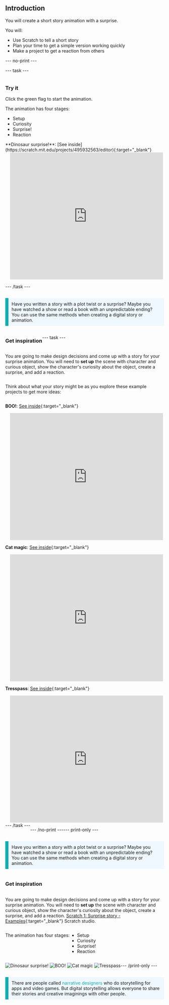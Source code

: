 ## Introduction

You will create a short story animation with a surprise.

You will:

+ Use Scratch to tell a short story
+ Plan your time to get a simple version working quickly
+ Make a project to get a reaction from others

--- no-print ---

--- task ---

<div style="display: flex; flex-wrap: wrap">
<div style="flex-basis: 200px; flex-grow: 1">  

### Try it 

Click the green flag to start the animation.

The animation has four stages:
+ Setup
+ Curiosity
+ Surprise!
+ Reaction


</div>
<div>
**Dinosaur surprise!**: [See inside](https://scratch.mit.edu/projects/495932563/editor){:target="_blank"}
<div class="scratch-preview" style="margin-left: 15px;">
  <iframe allowtransparency="true" width="485" height="402" src="https://scratch.mit.edu/projects/embed/495932563/?autostart=false" frameborder="0"></iframe>
</div>

</div>

--- /task ---

<p style="border-left: solid; border-width:10px; border-color: #0faeb0; background-color: aliceblue; padding: 10px;">
Have you written a story with a plot twist or a surprise? Maybe you have watched a show or read a book with an unpredictable ending? You can use the same methods when creating a digital story or animation. 
</p>

### Get inspiration 

--- task ---

You are going to make design decisions and come up with a story for your surprise animation.  You will need to **set up** the scene with character and curious object, show the character's curiosity about the object, create a surprise, and add a reaction. 

Think about what your story might be as you explore these example projects to get more ideas:

**BOO!**: [See inside](https://scratch.mit.edu/projects/498655116/editor){:target="_blank"}
<div class="scratch-preview" style="margin-left: 15px;">
  <iframe allowtransparency="true" width="485" height="402" src="https://scratch.mit.edu/projects/embed/498655116/?autostart=false" frameborder="0"></iframe>
</div>

**Cat magic**: [See inside](https://scratch.mit.edu/projects/498615133/editor){:target="_blank"}
<div class="scratch-preview" style="margin-left: 15px;">
  <iframe allowtransparency="true" width="485" height="402" src="https://scratch.mit.edu/projects/embed/498615133/?autostart=false" frameborder="0"></iframe>
</div>

**Tresspass**: [See inside](https://scratch.mit.edu/projects/498616008/editor){:target="_blank"}
<div class="scratch-preview" style="margin-left: 15px;">
  <iframe allowtransparency="true" width="485" height="402" src="https://scratch.mit.edu/projects/embed/498616008/?autostart=false" frameborder="0"></iframe>
</div>
--- /task ---

--- /no-print ---

--- print-only ---

<p style="border-left: solid; border-width:10px; border-color: #0faeb0; background-color: aliceblue; padding: 10px;">
Have you written a story with a plot twist or a surprise? Maybe you have watched a show or read a book with an unpredictable ending? You can use the same methods when creating a digital story or animation. 
</p>

### Get inspiration 

You are going to make design decisions and come up with a story for your surprise animation.  You will need to **set up** the scene with character and curious object, show the character's curiosity about the object, create a surprise, and add a reaction.  [Scratch 1: Surprise story - Examples](https://scratch.mit.edu/studios/29075822/){:target="_blank"} Scratch studio.

The animation has four stages:
+ Setup
+ Curiosity
+ Surprise!
+ Reaction

![Dinosaur surprise!](images/dinosaur-surprise.png)
![BOO!](images/boo.png)
![Cat magic](images/cat-magic.png)
![Tresspass](images/tresspass.png)

--- /print-only ---

<p style="border-left: solid; border-width:10px; border-color: #0faeb0; background-color: aliceblue; padding: 10px;">
There are people called <span style="color: #0faeb0">narrative designers</span> who do storytelling for apps and video games. But digital storytelling allows everyone to share their stories and creative imaginings with other people.
</p>
 
